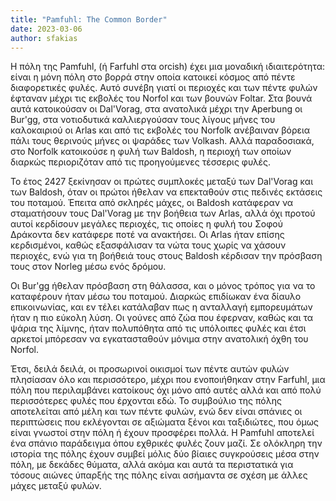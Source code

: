 ```yaml
---
title: "Pamfuhl: The Common Border"
date: 2023-03-06
author: sfakias
---
```


Η πόλη της Pamfuhl, (ή Farfuhl στα orcish) έχει μια μοναδική ιδιαιτερότητα: είναι η μόνη πόλη στο βορρά στην οποία κατοικεί κόσμος από πέντε διαφορετικές φυλές. Αυτό συνέβη γιατί οι περιοχές και των πέντε φυλών έφταναν μέχρι τις εκβολές του Norfol και των βουνών Foltar. Στα βουνά αυτά κατοικούσαν οι Dal'Vorag, στα ανατολικά μέχρι την Aperbung οι Bur'gg, στα νοτιοδυτικά καλλιεργούσαν τους λίγους μήνες του καλοκαιριού οι Arlas και από τις εκβολές του Norfolk ανέβαιναν βόρεια πάλι τους θερινούς μήνες οι ψαράδες των Volkash. Αλλά παραδοσιακά, στο Norfolk κατοικούσε η φυλή των Baldosh, η περιοχή των οποίων διαρκώς περιοριζόταν από τις προηγούμενες τέσσερις φυλές.

Το έτος 2427 ξεκίνησαν οι πρώτες συμπλοκές μεταξύ των Dal'Vorag και των Baldosh, όταν οι πρώτοι ήθελαν να επεκταθούν στις πεδινές εκτάσεις του ποταμού. Έπειτα από σκληρές μάχες, οι Baldosh κατάφεραν να σταματήσουν τους Dal'Vorag με την βοήθεια των Arlas, αλλά όχι προτού αυτοί κερδίσουν μεγάλες περιοχές, τις οποίες η φυλή του Σοφού Δράκοντα δεν κατάφερε ποτέ να ανακτήσει. Οι Arlas ήταν επίσης κερδισμένοι, καθώς εξασφάλισαν τα νώτα τους χωρίς να χάσουν περιοχές, ενώ για τη βοήθειά τους στους Baldosh κέρδισαν την πρόσβαση τους στον Norleg μέσω ενός δρόμου.  

Οι Bur'gg ήθελαν πρόσβαση στη θάλασσα, και ο μόνος τρόπος για να το καταφέρουν ήταν μέσω του ποταμού. Διαρκώς επιδίωκαν ένα δίαυλο επικοινωνίας, και εν τέλει κατάλαβαν πως η ανταλλαγή εμπορευμάτων ήταν η πιο εύκολη λύση. Οι γούνες από ζώα που έφερναν, καθώς και τα ψάρια της λίμνης, ήταν πολυπόθητα από τις υπόλοιπες φυλές και έτσι αρκετοί μπόρεσαν να εγκατασταθούν μόνιμα στην ανατολική όχθη του Norfol.  

Έτσι, δειλά δειλά, οι προσωρινοί οικισμοί των πέντε αυτών φυλών πλησίασαν όλο και περισσότερο, μέχρι που ενοποιήθηκαν στην Farfuhl, μια πόλη που περιλαμβάνει κατοίκους όχι μόνο από αυτές αλλά και από πολύ περισσότερες φυλές που έρχονται εδώ. Το συμβούλιο της πόλης αποτελείται από μέλη και των πέντε φυλών, ενώ δεν είναι σπάνιες οι περιπτώσεις που εκλέγονται σε αξιώματα ξένοι και ταξιδιώτες, που όμως είναι γνωστοί στην πόλη ή έχουν προσφέρει πολλά. Η Pamfuhl αποτελεί ένα σπάνιο παράδειγμα όπου εχθρικές φυλές ζουν μαζί. Σε ολόκληρη την ιστορία της πόλης έχουν συμβεί μόλις δύο βίαιες συγκρούσεις μέσα στην πόλη, με δεκάδες θύματα, αλλά ακόμα και αυτά τα περιστατικά για τόσους αιώνες ύπαρξής της πόλης είναι ασήμαντα σε σχέση με άλλες μάχες μεταξύ φυλών.  

